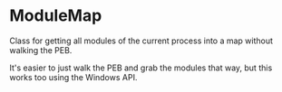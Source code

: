 # ModuleMap
Class for getting all modules of the current process into a map without walking the PEB.

It's easier to just walk the PEB and grab the modules that way, but this works too using the Windows API.
